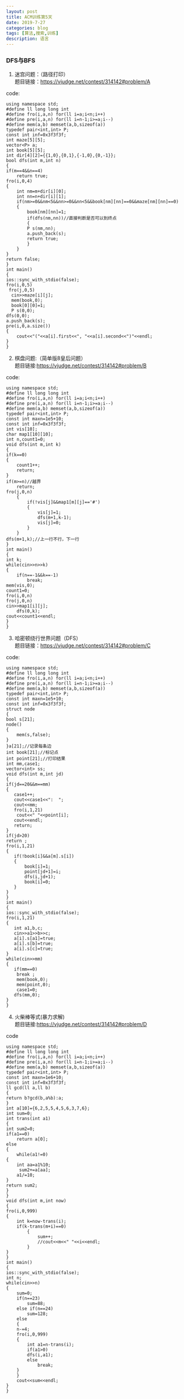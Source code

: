 ```yaml
---
layout: post
title: ACM训练第5天
date: 2019-7-27
categories: blog
tags: [算法,搜索,训练]
description: 语言
---
```


### DFS与BFS

1. 迷宫问题：（路径打印）<br/>
题目链接：<https://vjudge.net/contest/314142#problem/A><br>

code:

    using namespace std;
    #define ll long long int
    #define fro(i,a,n) for(ll i=a;i<n;i++)
    #define pre(i,a,n) for(ll i=n-1;i>=a;i--)
    #define mem(a,b) memset(a,b,sizeof(a))
    typedef pair<int,int> P;
    const int inf=0x3f3f3f;
    int maze[5][5];
    vector<P> a;
    int book[5][5];
    int dir[4][2]={{1,0},{0,1},{-1,0},{0,-1}};
    bool dfs(int m,int n)
    {
    if(m==4&&n==4)
        return true;
    fro(i,0,4)
    {
        int nm=m+dir[i][0];
        int nn=n+dir[i][1];
        if(nm>=0&&nm<5&&nn>=0&&nn<5&&book[nm][nn]==0&&maze[nm][nn]==0)
        {
            book[nm][nn]=1;
            if(dfs(nm,nn))//直接判断是否可以到终点
            {
            P s(nm,nn);
            a.push_back(s);
            return true;
            }
        }
    }
    return false;
    }
    int main()
    {
    ios::sync_with_stdio(false);
    fro(i,0,5)
     fro(j,0,5)
      cin>>maze[i][j];
      mem(book,0);
      book[0][0]=1;
      P s(0,0);
    dfs(0,0);
    a.push_back(s);
    pre(i,0,a.size())
    {
        cout<<"("<<a[i].first<<", "<<a[i].second<<")"<<endl;
    }
    }
2. 棋盘问题:（简单版8皇后问题）<br/>
题目链接:<https://vjudge.net/contest/314142#problem/B><br/>

code:

    using namespace std;
    #define ll long long int
    #define fro(i,a,n) for(ll i=a;i<n;i++)
    #define pre(i,a,n) for(ll i=n-1;i>=a;i--)
    #define mem(a,b) memset(a,b,sizeof(a))
    typedef pair<int,int> P;
    const int maxn=1e5+10;
    const int inf=0x3f3f3f;
    int vis[10];
    char map1[10][10];
    int n,count1=0;
    void dfs(int m,int k)
    {
    if(k==0)
    {
        count1++;
        return;
    }
    if(m>=n)//越界
        return;
    fro(j,0,n)
        {
            if(!vis[j]&&map1[m][j]=='#')
            {
                vis[j]=1;
                dfs(m+1,k-1);
                vis[j]=0;
            }
        }
    dfs(m+1,k);//上一行不行，下一行
    }
    int main()
    {
    int k;
    while(cin>>n>>k)
    {
        if(n==-1&&k==-1)
            break;
    mem(vis,0);
    count1=0;
    fro(i,0,n)
    fro(j,0,n)
    cin>>map1[i][j];
        dfs(0,k);
    cout<<count1<<endl;
    }
    }
3. 哈密顿绕行世界问题（DFS）<br>
题目链接：<https://vjudge.net/contest/314142#problem/C><br/>

code:

    using namespace std;
    #define ll long long int
    #define fro(i,a,n) for(ll i=a;i<n;i++)
    #define pre(i,a,n) for(ll i=n-1;i>=a;i--)
    #define mem(a,b) memset(a,b,sizeof(a))
    typedef pair<int,int> P;
    const int maxn=1e5+10;
    const int inf=0x3f3f3f;
    struct node
    {
    bool s[21];
    node()
    {
        mem(s,false);
    }
    }a[21];//记录每条边
    int book[21];//标记点
    int point[21];//打印结果
    int mm,case1;
    vector<int> ss;
    void dfs(int m,int jd)
    {
    if(jd==20&&m==mm)
    {
       case1++;
       cout<<case1<<":  ";
       cout<<mm;
       fro(i,1,21)
        cout<<" "<<point[i];
       cout<<endl;
       return;
    }
    if(jd>20)
    return ;
    fro(i,1,21)
    {
       if(!book[i]&&a[m].s[i])
       {
           book[i]=1;
           point[jd+1]=i;
           dfs(i,jd+1);
           book[i]=0;
       }
    }
    }
    int main()
    {
    ios::sync_with_stdio(false);
    fro(i,1,21)
    {
       int a1,b,c;
       cin>>a1>>b>>c;
       a[i].s[a1]=true;
       a[i].s[b]=true;
       a[i].s[c]=true;
    }
    while(cin>>mm)
    {
       if(mm==0)
        break ;
        mem(book,0);
        mem(point,0);
        case1=0;
       dfs(mm,0);
    }
    }
4. 火柴棒等式(暴力求解)<br>
题目链接:<https://vjudge.net/contest/314142#problem/D><br>

code

    using namespace std;
    #define ll long long int
    #define fro(i,a,n) for(ll i=a;i<n;i++)
    #define pre(i,a,n) for(ll i=n-1;i>=a;i--)
    #define mem(a,b) memset(a,b,sizeof(a))
    typedef pair<int,int> P;
    const int maxn=1e6+10;
    const int inf=0x3f3f3f;
    ll gcd(ll a,ll b)
    {
    return b?gcd(b,a%b):a;
    }
    int a[10]={6,2,5,5,4,5,6,3,7,6};
    int sum=0;
    int trans(int a1)
    {
    int sum2=0;
    if(a1==0)
        return a[0];
    else
    {
        while(a1!=0)
    {
        int aa=a1%10;
         sum2+=a[aa];
        a1/=10;
    }
    return sum2;
    }
    }
    void dfs(int m,int now)
    {
    fro(i,0,999)
    {
        int k=now-trans(i);
        if(k-trans(m+i)==0)
            {
                sum++;
                //cout<<m<<" "<<i<<endl;
            }
    }
    }
    int main()
    {
    ios::sync_with_stdio(false);
    int n;
    while(cin>>n)
    {
        sum=0;
        if(n==23)
            sum=88;
        else if(n==24)
            sum=128;
        else
        {
        n-=4;
        fro(i,0,999)
        {
            int a1=n-trans(i);
            if(a1>0)
            dfs(i,a1);
            else
                break;
        }
        }
        cout<<sum<<endl;
    }
    }












